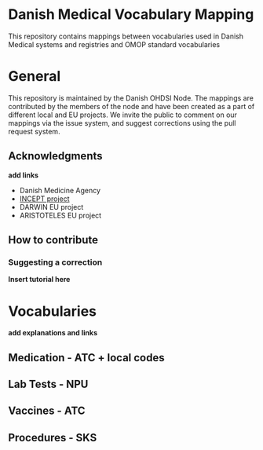 # Danish Medical Vocabulary Mapping
This repository contains mappings between vocabularies used in Danish Medical systems and registries and OMOP standard vocabularies

# General
This repository is maintained by the Danish OHDSI Node. The mappings are contributed by the members of the node and have been created as a part of different local and EU projects. 
We invite the public to comment on our mappings via the issue system, and suggest corrections using the pull request system. 

## Acknowledgments
**add links**
* Danish Medicine Agency
* [INCEPT project](https://github.com/INCEPTdk)
* DARWIN EU project 
* ARISTOTELES EU project

## How to contribute

### Suggesting a correction
**Insert tutorial here**

# Vocabularies
**add explanations and links**
## Medication - ATC + local codes

## Lab Tests - NPU

## Vaccines - ATC

## Procedures - SKS
